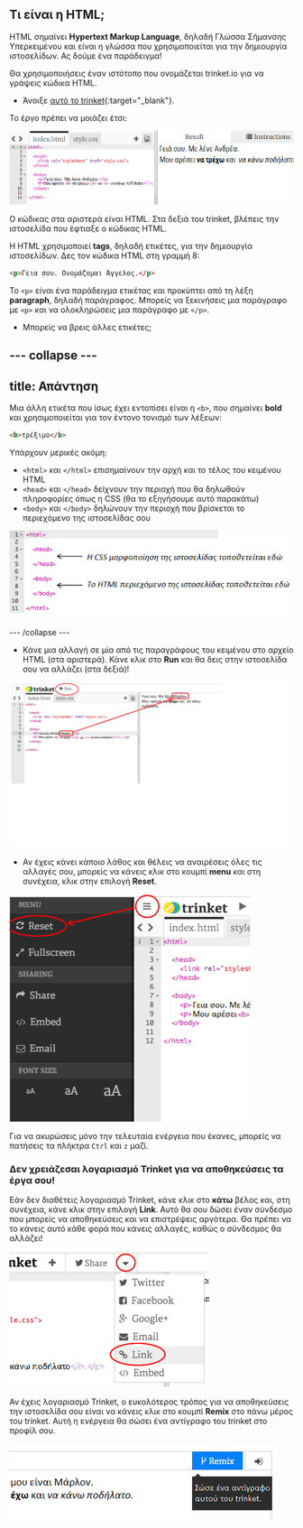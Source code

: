## Τι είναι η HTML;

HTML σημαίνει **Hypertext Markup Language**, δηλαδή Γλώσσα Σήμανσης Υπερκειμένου και είναι η γλώσσα που χρησιμοποιείται για την δημιουργία ιστοσελίδων. Ας δούμε ένα παράδειγμα!

Θα χρησιμοποιήσεις έναν ιστότοπο που ονομάζεται trinket.io για να γράψεις κώδικα HTML.

+ Άνοιξε [αυτό το trinket](https://trinket.io/html/18a82ca768){:target="_blank"}.

Το έργο πρέπει να μοιάζει έτσι:

![screenshot](images/birthday-starter.png)

Ο κώδικας στα αριστερά είναι HTML. Στα δεξιά του trinket, βλέπεις την ιστοσελίδα που έφτιαξε ο κώδικας HTML.

Η HTML χρησιμοποιεί **tags**, δηλαδή ετικέτες, για την δημιουργία ιστοσελίδων. Δες τον κώδικα HTML στη γραμμή 8:

```html
<p>Γεια σου. Ονομάζομαι Άγγελος.</p>
```

Το `<p>` είναι ένα παράδειγμα ετικέτας και προκύπτει από τη λέξη **paragraph**, δηλαδή παράγραφος. Μπορείς να ξεκινήσεις μια παράγραφο με `<p>` και να ολοκληρώσεις μια παράγραφο με `</p>`.

+ Μπορείς να βρεις άλλες ετικέτες;

--- collapse ---
---
title: Απάντηση
---
Μια άλλη ετικέτα που ίσως έχει εντοπίσει είναι η `<b>`, που σημαίνει **bold** και χρησιμοποιείται για τον έντονο τονισμό των λέξεων:

```html
<b>τρέξιμο</b>
```

Υπάρχουν μερικές ακόμη:

+ `<html>` και `</html>` επισημαίνουν την αρχή και το τέλος του κειμένου HTML
+ `<head>` και `</head>` δείχνουν την περιοχή που θα δηλωθούν πληροφορίες όπως η CSS (θα το εξηγήσουμε αυτό παρακάτω)
+ `<body>` και `</body>` δηλώνουν την περιοχή που βρίσκεται το περιεχόμενο της ιστοσελίδας σου

![screenshot](images/birthday-head-body.png)

--- /collapse ---

+ Κάνε μια αλλαγή σε μία από τις παραγράφους του κειμένου στο αρχείο HTML (στα αριστερά). Κάνε κλικ στο **Run** και θα δεις στην ιστοσελίδα σου να αλλάζει (στα δεξιά)!

![screenshot](images/birthday-edit-html.png)

+ Αν έχεις κάνει κάποιο λάθος και θέλεις να αναιρέσεις όλες τις αλλαγές σου, μπορείς να κάνεις κλικ στο κουμπί **menu** και στη συνέχεια, κλικ στην επιλογή **Reset**.

![screenshot](images/birthday-reset.png)

Για να ακυρώσεις μόνο την τελευταία ενέργεια που έκανες, μπορείς να πατήσεις τα πλήκτρα `Ctrl` και `z` μαζί.

### Δεν χρειάζεσαι λογαριασμό Trinket για να αποθηκεύσεις τα έργα σου!

Εάν δεν διαθέτεις λογαριασμό Trinket, κάνε κλικ στο **κάτω** βέλος και, στη συνέχεια, κάνε κλικ στην επιλογή **Link**. Αυτό θα σου δώσει έναν σύνδεσμο που μπορείς να αποθηκεύσεις και να επιστρέψεις αργότερα. Θα πρέπει να το κάνεις αυτό κάθε φορά που κάνεις αλλαγές, καθώς ο σύνδεσμος θα αλλάζει!

![screenshot](images/birthday-link.png)

Αν έχεις λογαριασμό Trinket, ο ευκολότερος τρόπος για να αποθηκεύσεις την ιστοσελίδα σου είναι να κάνεις κλικ στο κουμπί **Remix** στο πάνω μέρος του trinket. Αυτή η ενέργεια θα σώσει ένα αντίγραφο του trinket στο προφίλ σου.

![screenshot](images/birthday-remix.png)